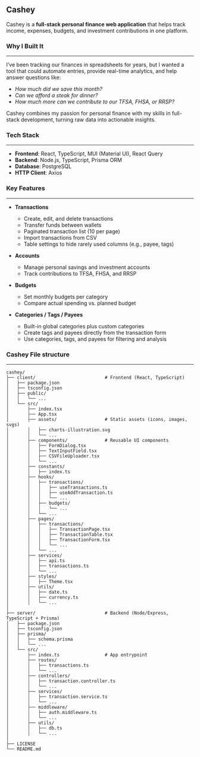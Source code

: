 ## Cashey

Cashey is a **full-stack personal finance web application** that helps track income, expenses, budgets, and investment contributions in one platform.

### Why I Built It

---

I’ve been tracking our finances in spreadsheets for years, but I wanted a tool that could automate entries, provide real-time analytics, and help answer questions like:

- _How much did we save this month?_
- _Can we afford a steak for dinner?_
- _How much more can we contribute to our TFSA, FHSA, or RRSP?_

Cashey combines my passion for personal finance with my skills in full-stack development, turning raw data into actionable insights.

### Tech Stack

---

- **Frontend**: React, TypeScript, MUI (Material UI), React Query
- **Backend**: Node.js, TypeScript, Prisma ORM
- **Database**: PostgreSQL
- **HTTP Client**: Axios

### Key Features

---

- **Transactions**

  - Create, edit, and delete transactions
  - Transfer funds between wallets
  - Paginated transaction list (10 per page)
  - Import transactions from CSV
  - Table settings to hide rarely used columns (e.g., payee, tags)

- **Accounts**

  - Manage personal savings and investment accounts
  - Track contributions to TFSA, FHSA, and RRSP

- **Budgets**

  - Set monthly budgets per category
  - Compare actual spending vs. planned budget

- **Categories / Tags / Payees**
  - Built-in global categories plus custom categories
  - Create tags and payees directly from the transaction form
  - Use categories, tags, and payees for filtering and analysis

### Cashey File structure

---

```
cashey/
├── client/                          # Frontend (React, TypeScript)
│   ├── package.json
│   ├── tsconfig.json
│   ├── public/
│   │   └── ...
│   └── src/
│       ├── index.tsx
│       ├── App.tsx
│       ├── assets/                  # Static assets (icons, images, svgs)
│       │   ├── charts-illustration.svg
│       │   └── ...
│       ├── components/              # Reusable UI components
│       │   ├── FormDialog.tsx
│       │   ├── TextInputField.tsx
│       │   ├── CSVFileUploader.tsx
│       │   └── ...
│       ├── constants/
│       │   ├── index.ts
│       ├── hooks/
│       │   ├── transactions/
│       │   │   ├── useTransactions.ts
│       │   │   ├── useAddTransaction.ts
│       │   │   └── ...
│       │   ├── budgets/
│       │   │   └── ...
│       │   └── ...
│       ├── pages/
│       │   ├── transactions/
│       │   │   ├── TransactionPage.tsx
│       │   │   ├── TransactionTable.tsx
│       │   │   ├── TransactionForm.tsx
│       │   │   └── ...
│       │   └── ...
│       ├── services/
│       │   ├── api.ts
│       │   ├── transactions.ts
│       │   └── ...
│       ├── styles/
│       │   ├── Theme.tsx
│       ├── utils/
│       │   ├── date.ts
│       │   ├── currency.ts
│       │   └── ...
│
├── server/                          # Backend (Node/Express, TypeScript + Prisma)
│   ├── package.json
│   ├── tsconfig.json
│   ├── prisma/
│   │   ├── schema.prisma
│   │   └── ...
│   └── src/
│       ├── index.ts                 # App entrypoint
│       ├── routes/
│       │   ├── transactions.ts
│       │   └── ...
│       ├── controllers/
│       │   ├── transaction.controller.ts
│       │   └── ...
│       ├── services/
│       │   ├── transaction.service.ts
│       │   └── ...
│       ├── middleware/
│       │   ├── auth.middleware.ts
│       │   └── ...
│       ├── utils/
│       │   ├── db.ts
│       │   └── ...
│
├── LICENSE
└── README.md
```
